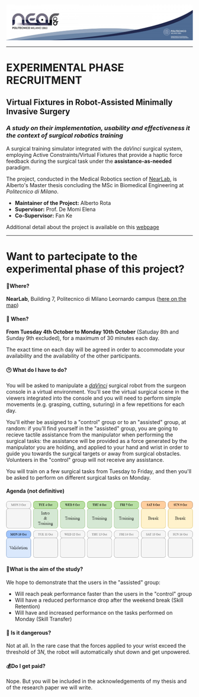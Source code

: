 
![banner](Notes/readme/banner.jpg)
***
# EXPERIMENTAL PHASE RECRUITMENT
## Virtual Fixtures in Robot-Assisted Minimally Invasive Surgery
### *A study on their implementation, usability and effectiveness it the context of surgical robotics training*
A surgical training simulator integrated with the *daVinci* surgical system, employing Active Constraints/Virtual Fixtures that provide a haptic force feedback during the surgical task under the **assistance-as-needed** paradigm.

The project, conducted in the Medical Robotics section of [NearLab](https://nearlab.polimi.it/), is Alberto's Master thesis concluding the MSc in Biomedical Engineering at _Politecnico di Milano_.

* **Maintainer of the Project:** Alberto Rota
* **Supervisor:** Prof. De Momi Elena
* **Co-Supervisor:** Fan Ke

Additional detail about the project is available on this [webpage](README.md)

***
# Want to partecipate to the experimental phase of this project?
#### 📍**Where?**
**NearLab**, Building 7, Politecnico di Milano Leornardo campus ([here on the map](https://www.google.com/maps/place/Leonardo+Robotics+Labs,+Politecnico+di+Milano/@45.4776364,9.2293809,17.82z/data=!4m12!1m6!3m5!1s0x4786c7db599d5577:0xfd22cbc3f2315d09!2sNearlab+-+Neuroengineering+and+medical+robotics+laboratory!8m2!3d45.4721119!4d9.2272232!3m4!1s0x0:0x1b49fbc2f4773784!8m2!3d45.4781377!4d9.2294154))

#### 📅 **When?**
**From Tuesday 4th October to Monday 10th October** (Satuday 8th and Sunday 9th excluded), for a maximum of 30 minutes each day. 

The exact time on each day will be agreed in order to accommodate your availability and the availability of the other participants.

#### 🕑 **What do I have to do?**
You will be asked to manipulate a [*daVinci*](https://www.davincisurgery.com/) surgical robot from the surgeon console in a virtual environment. You'll see the virtual surgical scene in the viewers integrated into the console and you will need to perform simple movements (e.g. grasping, cutting, suturing) in a few repetitions for each day. 

You'll either be assigned to a "control" group or to an "assisted" group, at random: if you'll find yourself in the "assisted" group, you are going to recieve tactile assistance from the manipulator when performing the surgical tasks: the assistance will be provided as a force generated by the manipulator you are holding, and applied to your hand and wrist in order to guide you towards the surgical targets or away from surgical obstacles. Volunteers in the "control" group will not receive any assistance.

You will train on a few surgical tasks from Tuesday to Friday, and then you'll be asked to perform on different surgical tasks on Monday.

#### Agenda (not definitive)
![calendar](Notes\readme\experimental_calendar.png)

#### **🎯What is the aim of the study?**
We hope to demonstrate that the users in the "assisted" group:
* Will reach peak performance faster than the users in the "control" group
* Will have a reduced performance drop after the weekend break (Skill Retention)
* Will have and increased performance on the tasks performed on Monday (Skill Transfer)

#### **🦺 Is it dangerous?**
Not at all. In the rare case that the forces applied to your wrist exceed the threshold of $3N$, the robot will automatically shut down and get unpowered.

#### **💰Do I get paid?**
Nope. But you will be included in the acknowledgements of my thesis and of the research paper we will write.